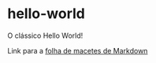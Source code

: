 # hello-world
O clássico Hello World!

Link para a [folha de macetes de Markdown](https://github.com/adam-p/markdown-here/wiki/Markdown-Cheatsheet)
